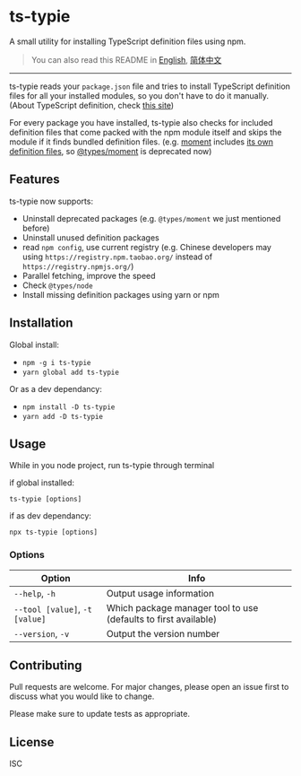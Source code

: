 # ts-typie

A small utility for installing TypeScript definition files using npm.

> You can also read this README in [English](./README.md), [简体中文](./README.zh-hans.md)

---

ts-typie reads your `package.json` file and tries to install TypeScript definition files for all your installed modules, so you don't have to do it manually. (About TypeScript definition, check [this site](http://definitelytyped.org/))

For every package you have installed, ts-typie also checks for included definition files that come packed with the npm module itself and skips the module if it finds bundled definition files. (e.g. [moment](https://github.com/moment/moment) includes [its own definition files](https://github.com/moment/moment/blob/develop/moment.d.ts), so [@types/moment](https://www.npmjs.com/package/@types/moment) is deprecated now)

## Features

ts-typie now supports:

- Uninstall deprecated packages (e.g. `@types/moment` we just mentioned before)
- Uninstall unused definition packages
- read `npm config`, use current registry (e.g. Chinese developers may using `https://registry.npm.taobao.org/` instead of `https://registry.npmjs.org/`)
- Parallel fetching, improve the speed
- Check `@types/node`
- Install missing definition packages using yarn or npm

## Installation

Global install:

- `npm -g i ts-typie`
- `yarn global add ts-typie`

Or as a dev dependancy:

- `npm install -D ts-typie`
- `yarn add -D ts-typie`

## Usage

While in you node project, run ts-typie through terminal

if global installed:

`ts-typie [options]`

if as dev dependancy:

`npx ts-typie [options]`

### Options

| Option                         | Info                                                            |
| ------------------------------ | --------------------------------------------------------------- |
| `--help`, `-h`                 | Output usage information                                        |
| `--tool [value]`, `-t [value]` | Which package manager tool to use (defaults to first available) |
| `--version`, `-v`              | Output the version number                                       |

## Contributing

Pull requests are welcome. For major changes, please open an issue first to discuss what you would like to change.

Please make sure to update tests as appropriate.

## License

ISC

